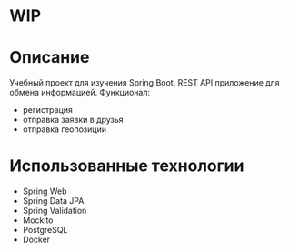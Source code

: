 
# WIP

# Описание
Учебный проект для изучения Spring Boot. REST API приложение для обмена информацией.
Функционал:
- регистрация
- отправка заявки в друзья
- отправка геопозиции

# Использованные технологии
- Spring Web
- Spring Data JPA
- Spring Validation
- Mockito
- PostgreSQL
- Docker
